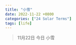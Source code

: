 ```yaml
---
title: "小雪"
date: 2022-11-22 +0800
categories: ["24 Solar Terms"]
tags: [life]
---
```



> 11月22日 今日 小雪